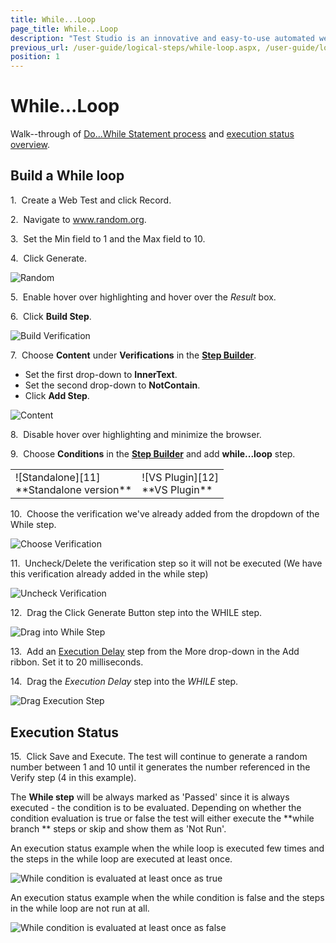 ```yaml
---
title: While...Loop
page_title: While...Loop
description: "Test Studio is an innovative and easy-to-use automated web, WPF and load testing solution. Test Studio tests support essential technologies like ASP.NET AJAX, Silverlight, PHP and MVC. HTML5, Testing framework, functional testing, performance testing, load testing, exploratory testing, manual testing."
previous_url: /user-guide/logical-steps/while-loop.aspx, /user-guide/logical-steps/while-loop
position: 1
---
```

# While...Loop

Walk--through of <a href="/features/logical-steps/while-loop#Build-a-While-loop">Do...While Statement process</a> and <a href="/features/logical-steps/while-loop#Execution-Status">execution status overview</a>.

## Build a While loop

1.&nbsp; Create a Web Test and click Record.

2.&nbsp; Navigate to www.random.org.

3.&nbsp; Set the Min field to 1 and the Max field to 10.

4.&nbsp; Click Generate.

![Random][1]

5.&nbsp; Enable hover over highlighting and hover over the *Result* box.

6.&nbsp; Click **Build Step**.

![Build Verification][2]

7.&nbsp; Choose **Content** under **Verifications** in the <a href="/getting-started/test-recording/step-suggestions" target="_blank">**Step Builder**</a>.


- Set the first drop-down to **InnerText**.
- Set the second drop-down to **NotContain**.
- Click **Add Step**.

![Content][3]

8.&nbsp; Disable hover over highlighting and minimize the browser.

9.&nbsp; Choose **Conditions** in the <a href="/getting-started/test-recording/step-suggestions" target="_blank">**Step Builder**</a> and add **while...loop** step.  

<table id="no-table">
<tr>
<td>![Standalone][11]<br>**Standalone version**</td>
<td>![VS Plugin][12]<br>**VS Plugin**</td>
<tr>
<table>

10.&nbsp; Choose the verification we've already added from the dropdown of the While step.

![Choose Verification][7]

11.&nbsp; Uncheck/Delete the verification step so it will not be executed (We have this verification already added in the while step)

![Uncheck Verification][8]

12.&nbsp; Drag the Click Generate Button step into the WHILE step.

![Drag into While Step][9]

13.&nbsp; Add an <a href="/features/custom-steps/execution-delay" target="_blank">Execution Delay</a> step from the More drop-down in the Add ribbon. Set it to 20 milliseconds.

14.&nbsp; Drag the *Execution Delay* step into the *WHILE* step.

![Drag Execution Step][10]

## Execution Status

15.&nbsp; Click Save and Execute. The test will continue to generate a random number between 1 and 10 until it generates the number referenced in the Verify step (4 in this example). 

The **While step** will be always marked as 'Passed' since it is always executed - the condition is to be evaluated. Depending on whether the condition evaluation is true or false the test will either execute the **while branch ** steps or skip and show them as 'Not Run'. 

An execution status example when the while loop is executed few times and the steps in the while loop are executed at least once. 

![While condition is evaluated at least once as true][13]

An execution status example when the while condition is false and the steps in the while loop are not run at all. 

![While condition is evaluated at least once as false][14]

[1]: /img/features/logical-steps/while-loop/fig1.png
[2]: /img/features/logical-steps/while-loop/fig2.png
[3]: /img/features/logical-steps/while-loop/fig3.png
[4]: /img/features/logical-steps/while-loop/fig4.png
[7]: /img/features/logical-steps/while-loop/fig7.png
[8]: /img/features/logical-steps/while-loop/fig8.png
[9]: /img/features/logical-steps/while-loop/fig9.png
[10]: /img/features/logical-steps/while-loop/fig10.png
[11]: /img/features/logical-steps/while-loop/fig11.png
[12]: /img/features/logical-steps/while-loop/fig12.png
[13]: /img/features/logical-steps/while-loop/fig13.jpg
[14]: /img/features/logical-steps/while-loop/fig14.jpg
